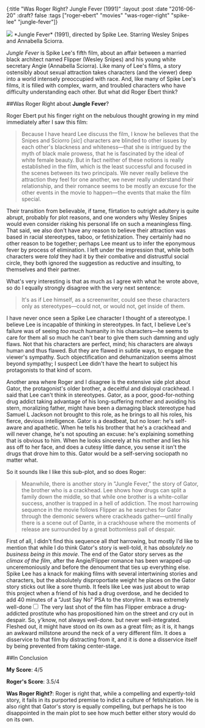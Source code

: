 {:title "Was Roger Right? Jungle Fever (1991)"
 :layout :post
 :date "2016-06-20"
 :draft? false
 :tags ["roger-ebert" "movies" "was-roger-right" "spike-lee" "jungle-fever"]}


<p><span class="marginnote"><img src="https://image.tmdb.org/t/p/w396/eSWv0PSnBqQbSBzce6iaDFkf6T9.jpg"> *Jungle Fever* (1991), directed by Spike Lee. Starring Wesley Snipes and Annabella Sciorra.</span></p>


*Jungle Fever* is Spike Lee's fifth film, about an affair between a married black architect named Flipper (Wesley Snipes) and his young white secretary Angie (Annabella Sciorra). Like many of Lee's films, a story ostensibly about sexual attraction takes characters (and the viewer) deep into a world intensely preoccupied with race. And, like many of Spike Lee's films, it is filled with complex, warm, and troubled characters who have difficulty understanding each other. But what did Roger Ebert think?

##Was Roger Right about **Jungle Fever**?


Roger Ebert put his finger right on the nebulous thought growing in my mind immediately after I saw this film:


>Because I have heard Lee discuss the film, I know he believes that the Snipes and Sciorro [*sic*] characters are blinded to other issues by each other's blackness and whiteness—that she is intrigued by the myth of black male prowess, that he is fascinated by the ideal of white female beauty. But in fact neither of these notions is really established in the film, which is the least successful and focused in the scenes between its two principals. We never really believe the attraction they feel for one another, we never really understand their relationship, and their romance seems to be mostly an excuse for the other events in the movie to happen—the events that make the film special.


Their transition from believable, if tame, flirtation to outright adultery is quite abrupt, probably for plot reasons, and one wonders why Wesley Snipes would even consider risking his personal life on such a meaningless fling. That said, we also don't have any reason to believe their attraction was based in racial stereotypes, taboo, or fetishization. They certainly had no other reason to be together; perhaps Lee meant us to infer the eponymous fever by process of elimination. I left under the impression that, while both characters were *told* they had it by their combative and distrustful social circle, they both ignored the suggestion as reductive and insulting, to themselves and their partner. 

What's very interesting is that as much as I agree with what he wrote above, so do I equally strongly disagree with the very next sentence:

>It's as if Lee himself, as a screenwriter, could see these characters only as stereotypes—could not, or would not, get inside of them. 

I have never once seen a Spike Lee character I thought of a stereotype. I believe Lee is incapable of thinking in stereotypes. In fact, I believe Lee's failure was of seeing *too much* humanity in his characters—he seems to care for them all so much he can't bear to give them such damning and ugly flaws. Not that his characters are perfect, mind; his characters are always human and thus flawed. But they are flawed in subtle ways, to engage the viewer's sympathy. Such objectification and dehumanization seems almost beyond sympathy; I suspect Lee didn't have the heart to subject his protagonists to that kind of scorn.

Another area where Roger and I disagree is the extensive side plot about Gator, the protagonist's older brother, a deceitful and disloyal crackhead. I said that Lee can't think in stereotypes. Gator, as a poor, good-for-nothing drug addict taking advantage of his long-suffering mother and avoiding his stern, moralizing father, might have been a damaging black stereotype had Samuel L Jackson not brought to this role, as he brings to all his roles, his fierce, devious intelligence. Gator is a deadbeat, but no loser: he's self-aware and apathetic. When he tells his brother that he's a crackhead and will never change, he's not spouting an excuse: he's explaining something that is obvious to him. When he looks sincerely at his mother and lies his ass off to her face, and does a cutesy little dance, you sense it isn't the drugs that drove him to this. Gator would be a self-serving sociopath no matter what.

So it sounds like I like this sub-plot, and so does Roger:

> Meanwhile, there is another story in "Jungle Fever," the story of Gator, the brother who is a crackhead. Lee shows how drugs can split a family down the middle, so that while one brother is a white-collar success, another is trapped in a hell of addiction. The most harrowing sequence in the movie follows Flipper as he searches for Gator through the demonic sewers where crackheads gather—until finally there is a scene out of Dante, in a crackhouse where the moments of release are surrounded by a great bottomless pall of despair.

First of all, I didn't find this sequence all *that* harrowing, but mostly I'd like to mention that while I do think Gator's story is well-told, it has *absolutely no business being in this movie*. The end of the Gator story serves as *the climax of the film*, after the Angie/Flipper romance has been wrapped-up unceremoniously and before the denoument that ties up everything else. Spike Lee has a knack for making films with several intertwining stories and characters, but the absolutely disproportiate weight he places on the Gator story sticks out like a sore thumb. It feels like Lee was just about to wrap this project when a friend of his had a drug overdose, and he decided to add 40 minutes of a "Just Say No" PSA to the storyline. It was extremely well-done<label for="sn-welldone" class="margin-toggle sidenote-number"></label><input type="checkbox" id="sn-welldone" class="margin-toggle"/> <span class="sidenote">The very last shot of the film has Flipper embrace a drug-addicted prostitute who has propositioned him on the street and cry out in despair. So, y'know, not always well-done.</span> but never well-integrated. Fleshed out, it might have stood on its own as a great film; as it is, it hangs an awkward millstone around the neck of a very different film. It does a disservice to that film by distracting from it, and it is done a disservice itself by being prevented from taking center-stage. 

##In Conclusion

**My Score**: 4/5

**Roger's Score**: 3.5/4

**Was Roger Right?**: Roger is right that, while a compelling and expertly-told story, it fails in its purported premise to indict a culture of fetishization. He is also right that Gator's story is equally compelling, but perhaps he is too disappointed in the main plot to see how much better either story would do on its own.
